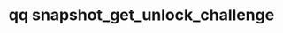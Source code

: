 ---
category: snapshot
command: snapshot_get_unlock_challenge
keywords: qq, qq_cli, snapshot_get_unlock_challenge
optional_options:
- alternate:
  - --id
  help: The identifier of the snapshot to unlock.
  name: -i
  required: true
permalink: /qq-cli-command-guide/snapshot/snapshot_get_unlock_challenge.html
positional_options: []
sidebar: qq_cli_command_reference_sidebar
summary: This section explains how to use the <code>qq snapshot_get_unlock_challenge</code>
  command.
synopsis: Get a security challenge for unlocking a snapshot.
title: qq snapshot_get_unlock_challenge
usage: qq snapshot_get_unlock_challenge [-h] -i ID

---